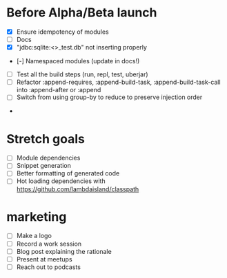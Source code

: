 # Before Alpha/Beta launch

- [x] Ensure idempotency of modules
- [ ] Docs
- [x] "jdbc:sqlite:<<sanitized>>_test.db" not inserting properly
- [-] Namespaced modules (update in docs!)
- [ ] Test all the build steps (run, repl, test, uberjar)
- [ ] Refactor :append-requires, :append-build-task, :append-build-task-call into :append-after or :append
- [ ] Switch from using group-by to reduce to preserve injection order
- 
# Stretch goals

- [ ] Module dependencies
- [ ] Snippet generation
- [ ] Better formatting of generated code
- [ ] Hot loading dependencies with https://github.com/lambdaisland/classpath
  
# marketing

- [ ] Make a logo
- [ ] Record a work session
- [ ] Blog post explaining the rationale
- [ ] Present at meetups
- [ ] Reach out to podcasts

